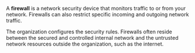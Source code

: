 
A **firewall** is a network security device that monitors traffic to or from your network. Firewalls can also restrict specific incoming and outgoing network traffic. 

The organization configures the security rules. Firewalls often reside between the secured and controlled internal network and the untrusted network resources outside the organization, such as the internet.